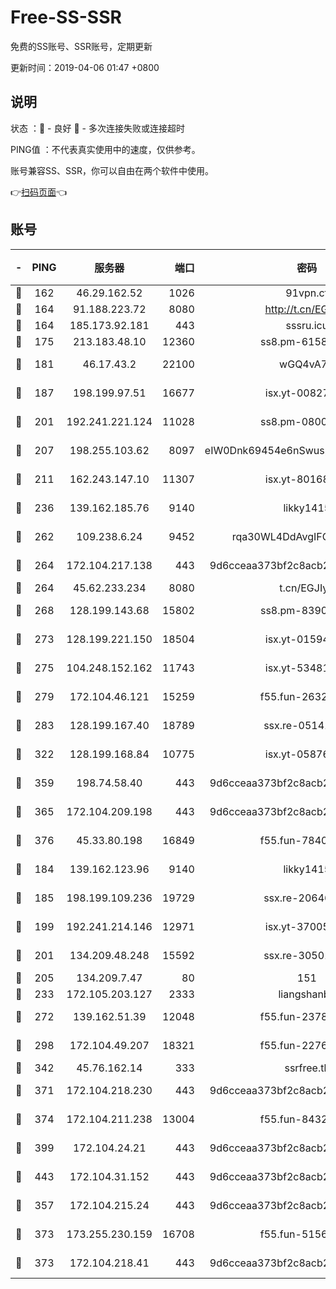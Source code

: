 # Free-SS-SSR

免费的SS账号、SSR账号，定期更新

更新时间：2019-04-06 01:47 +0800

## 说明

状态     ：🙂 - 良好 🙁 - 多次连接失败或连接超时

PING值   ：不代表真实使用中的速度，仅供参考。

账号兼容SS、SSR，你可以自由在两个软件中使用。

👉[扫码页面](https://liesauer.github.io/Free-SS-SSR/)👈

## 账号

|-|PING|服务器|端口|密码|加密方式|区域|
|:----:|:----:|:-----:|-----:|:----:|:----:|:----:|
|🙂|162|46.29.162.52|1026|91vpn.cf|rc4-md5|RU|
|🙂|164|91.188.223.72|8080|http://t.cn/EGJIyrl|rc4-md5|RU|
|🙂|164|185.173.92.181|443|sssru.icu|rc4-md5|RU|
|🙂|175|213.183.48.10|12360|ss8.pm-61585593|rc4-md5|RU|
|🙂|181|46.17.43.2|22100|wGQ4vA7D|aes-256-gcm|RU|
|🙂|187|198.199.97.51|16677|isx.yt-00827286|aes-256-cfb|US|
|🙂|201|192.241.221.124|11028|ss8.pm-08004110|aes-256-cfb|US|
|🙂|207|198.255.103.62|8097|eIW0Dnk69454e6nSwuspv9DmS201tQ0D|aes-256-cfb|US|
|🙂|211|162.243.147.10|11307|isx.yt-80168249|aes-256-cfb|US|
|🙂|236|139.162.185.76|9140|likky1415|aes-256-cfb|DE|
|🙂|262|109.238.6.24|9452|rqa30WL4DdAvgIFG6Fs3znzTa|aes-256-cfb|FR|
|🙂|264|172.104.217.138|443|9d6cceaa373bf2c8acb22e60b6a58be6|aes-256-cfb|US|
|🙂|264|45.62.233.234|8080|t.cn/EGJIyrl|rc4-md5|CA|
|🙂|268|128.199.143.68|15802|ss8.pm-83903752|aes-256-cfb|SG|
|🙂|273|128.199.221.150|18504|isx.yt-01594022|aes-256-cfb|SG|
|🙂|275|104.248.152.162|11743|isx.yt-53481002|aes-256-cfb|SG|
|🙂|279|172.104.46.121|15259|f55.fun-26327483|aes-256-cfb|SG|
|🙂|283|128.199.167.40|18789|ssx.re-05141157|aes-256-cfb|SG|
|🙂|322|128.199.168.84|10775|isx.yt-05876249|aes-256-cfb|SG|
|🙂|359|198.74.58.40|443|9d6cceaa373bf2c8acb22e60b6a58be6|aes-256-cfb|US|
|🙂|365|172.104.209.198|443|9d6cceaa373bf2c8acb22e60b6a58be6|aes-256-cfb|US|
|🙂|376|45.33.80.198|16849|f55.fun-78403202|aes-256-cfb|US|
|🙂|184|139.162.123.96|9140|likky1415|aes-256-cfb|JP|
|🙂|185|198.199.109.236|19729|ssx.re-20646999|aes-256-cfb|US|
|🙂|199|192.241.214.146|12971|isx.yt-37005229|aes-256-cfb|US|
|🙂|201|134.209.48.248|15592|ssx.re-30501157|aes-256-cfb|US|
|🙂|205|134.209.7.47|80|151|chacha20|US|
|🙂|233|172.105.203.127|2333|liangshanbo|chacha20|JP|
|🙂|272|139.162.51.39|12048|f55.fun-23786440|aes-256-cfb|SG|
|🙂|298|172.104.49.207|18321|f55.fun-22761918|aes-256-cfb|SG|
|🙂|342|45.76.162.14|333|ssrfree.tk|rc4|SG|
|🙂|371|172.104.218.230|443|9d6cceaa373bf2c8acb22e60b6a58be6|aes-256-cfb|US|
|🙂|374|172.104.211.238|13004|f55.fun-84327083|aes-256-cfb|US|
|🙂|399|172.104.24.21|443|9d6cceaa373bf2c8acb22e60b6a58be6|aes-256-cfb|US|
|🙂|443|172.104.31.152|443|9d6cceaa373bf2c8acb22e60b6a58be6|aes-256-cfb|US|
|🙁|357|172.104.215.24|443|9d6cceaa373bf2c8acb22e60b6a58be6|aes-256-cfb|US|
|🙁|373|173.255.230.159|16708|f55.fun-51565775|aes-256-cfb|US|
|🙁|373|172.104.218.41|443|9d6cceaa373bf2c8acb22e60b6a58be6|aes-256-cfb|US|
